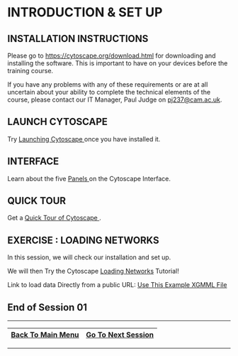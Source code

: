# INTRODUCTION & SET UP


## INSTALLATION INSTRUCTIONS

Please go to https://cytoscape.org/download.html for downloading and installing the software. This is important to have on your devices before the training course.

If you have any problems with any of these requirements or are at all uncertain about your ability to complete the technical elements of the course, please contact our IT Manager, Paul Judge on pj237@cam.ac.uk. 

## LAUNCH CYTOSCAPE

Try <a href= /Documents/Launching_Cytoscape.md>Launching Cytoscape </a> once you have installed it.

## INTERFACE

Learn about the five <a href= /Documents/Panels.md>Panels </a> on the Cytoscape Interface.

## QUICK TOUR

Get a <a href= /Documents/Quick_Tour_of_Cytoscape.md> Quick Tour of Cytoscape </a>.

## EXERCISE : LOADING NETWORKS

In this session, we will check our installation and set up.

We will then Try the Cytoscape <a href=https://cytoscape.org/cytoscape-tutorials/protocols/loading-networks/#/>Loading Networks</a> Tutorial!

Link to load data Directly from a public URL: <a href=https://raw.githubusercontent.com/cytoscape/cytoscape-tutorials/gh-pages/protocols/data/BasicDataVizDemo.xgmml> Use This Example XGMML File</a>
     
## End of Session 01
---

| <a href="/README.md"><span class="glyphicon glyphicon-menu-left" aria-hidden="true"></span><span class="sr-only">Back To Main Menu </span></a> | <a href="/Documents/Set02.md"><span class="glyphicon glyphicon-menu-right" aria-hidden="true"></span><span class="sr-only">Go To Next Session</span></a> | 
  | ---- | ----|    
  
  ---

